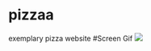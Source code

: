 # pizzaa
exemplary pizza website
#Screen Gif
![](https://github.com/hmzckr/pizzaa/blob/main/screen.gif)
